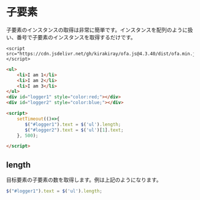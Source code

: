 # 子要素

子要素のインスタンスの取得は非常に簡単です。インスタンスを配列のように扱い、番号で子要素のインスタンスを取得するだけです。

<html-viewer>

```
<script src="https://cdn.jsdelivr.net/gh/kirakiray/ofa.js@4.3.40/dist/ofa.min.js"></script>
```

```html
<ul>
    <li>I am 1</li>
    <li>I am 2</li>
    <li>I am 3</li>
</ul>
<div id="logger1" style="color:red;"></div>
<div id="logger2" style="color:blue;"></div>

<script>
    setTimeout(()=>{
       $("#logger1").text = $('ul').length;
       $("#logger2").text = $('ul')[1].text;
    }, 500);

</script>
```

</html-viewer>

## length

目标要素の子要素の数を取得します。例は上記のようになります。

```javascript
$("#logger1").text = $('ul').length;
```